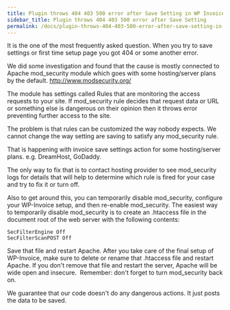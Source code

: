 ```yaml
---
title: Plugin throws 404 403 500 error after Save Setting in WP Invoice plugin
sidebar_title: Plugin throws 404 403 500 error after Save Setting
permalink: /docs/plugin-throws-404-403-500-error-after-save-setting-in-wp-invoice-plugin/
---
```


It is the one of the most frequently asked question. When you try to save settings or first time setup page you got 404 or some another error.

We did some investigation and found that the cause is mostly connected to Apache mod_security module which goes with some hosting/server plans by the default. http://www.modsecurity.org/

The module has settings called Rules that are monitoring the access requests to your site. If mod_security rule decides that request data or URL or something else is dangerous on their opinion then it throws error preventing further access to the site.

The problem is that rules can be customized the way nobody expects. We cannot change the way setting are saving to satisfy any mod_security rule.

That is happening with invoice save settings action for some hosting/server plans. e.g. DreamHost, GoDaddy.

The only way to fix that is to contact hosting provider to see mod_security logs for details that will help to determine which rule is fired for your case and try to fix it or turn off.

Also to get around this, you can temporarily disable mod_security, configure your WP-Invoice setup, and then re-enable mod_security. The easiest way to temporarily disable mod_security is to create an .htaccess file in the document root of the web server with the following contents:

```
SecFilterEngine Off
SecFilterScanPOST Off
```
Save that file and restart Apache. After you take care of the final setup of WP-Invoice, make sure to delete or rename that .htaccess file and restart Apache. If you don't remove that file and restart the server, Apache will be wide open and insecure.  Remember: don't forget to turn mod_security back on.

We guarantee that our code doesn't do any dangerous actions. It just posts the data to be saved.